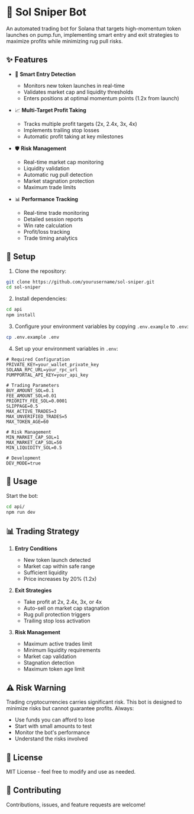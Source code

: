 # 🚀 Sol Sniper Bot

An automated trading bot for Solana that targets high-momentum token launches on pump.fun, implementing smart entry and exit strategies to maximize profits while minimizing rug pull risks.

## ✨ Features

- 🎯 **Smart Entry Detection**

  - Monitors new token launches in real-time
  - Validates market cap and liquidity thresholds
  - Enters positions at optimal momentum points (1.2x from launch)

- 📈 **Multi-Target Profit Taking**

  - Tracks multiple profit targets (2x, 2.4x, 3x, 4x)
  - Implements trailing stop losses
  - Automatic profit taking at key milestones

- 🛡️ **Risk Management**

  - Real-time market cap monitoring
  - Liquidity validation
  - Automatic rug pull detection
  - Market stagnation protection
  - Maximum trade limits

- 📊 **Performance Tracking**
  - Real-time trade monitoring
  - Detailed session reports
  - Win rate calculation
  - Profit/loss tracking
  - Trade timing analytics

## 🔧 Setup

1. Clone the repository:

```bash
git clone https://github.com/yourusername/sol-sniper.git
cd sol-sniper
```

2. Install dependencies:

```bash
cd api
npm install
```

3. Configure your environment variables by copying `.env.example` to `.env`:

```bash
cp .env.example .env
```

4. Set up your environment variables in `.env`:

```env
# Required Configuration
PRIVATE_KEY=your_wallet_private_key
SOLANA_RPC_URL=your_rpc_url
PUMPPORTAL_API_KEY=your_api_key

# Trading Parameters
BUY_AMOUNT_SOL=0.1
FEE_AMOUNT_SOL=0.01
PRIORITY_FEE_SOL=0.0001
SLIPPAGE=0.5
MAX_ACTIVE_TRADES=3
MAX_UNVERIFIED_TRADES=5
MAX_TOKEN_AGE=60

# Risk Management
MIN_MARKET_CAP_SOL=1
MAX_MARKET_CAP_SOL=50
MIN_LIQUIDITY_SOL=0.5

# Development
DEV_MODE=true
```

## 🚀 Usage

Start the bot:

```bash
cd api/
npm run dev
```

## 📊 Trading Strategy

1. **Entry Conditions**

   - New token launch detected
   - Market cap within safe range
   - Sufficient liquidity
   - Price increases by 20% (1.2x)

2. **Exit Strategies**

   - Take profit at 2x, 2.4x, 3x, or 4x
   - Auto-sell on market cap stagnation
   - Rug pull protection triggers
   - Trailing stop loss activation

3. **Risk Management**
   - Maximum active trades limit
   - Minimum liquidity requirements
   - Market cap validation
   - Stagnation detection
   - Maximum token age limit

## ⚠️ Risk Warning

Trading cryptocurrencies carries significant risk. This bot is designed to minimize risks but cannot guarantee profits. Always:

- Use funds you can afford to lose
- Start with small amounts to test
- Monitor the bot's performance
- Understand the risks involved

## 📝 License

MIT License - feel free to modify and use as needed.

## 🤝 Contributing

Contributions, issues, and feature requests are welcome!
